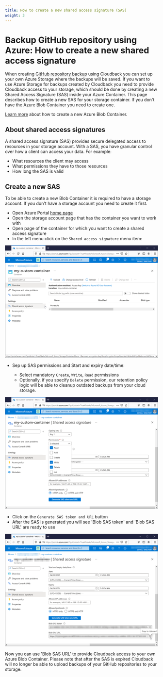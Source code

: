 ```yaml
---
title: How to create a new shared access signature (SAS)
weight: 3
---
```


# Backup GitHub repository using Azure: How to create a new shared access signature

When creating [GitHub repository backup](https://docs.cloudback.it/features/automated-daily-backups/) using Cloudback you can set up your own Azure Storage where the backups will be saved. If you want to use Azure Storage for backups created by Cloudback you need to provide Cloudback access to your storage, which should be done by creating a new Shared Access Signature (SAS) inside your Azure Container.
This page describes how to create a new SAS for your storage container. If you don't have the Azure Blob Container you need to create one. 

[Learn more](https://docs.cloudback.it/custom-storages/microsoft-azure-blob-container/create-microsoft-azure-blob-container/) about how to create a new Azure Blob Container.

## About shared access signatures

A shared access signature (SAS) provides secure delegated access to resources in your storage account. 
With a SAS, you have granular control over how a client can access your data. For example:

 - What resources the client may access
 - What permissions they have to those resources
 - How long the SAS is valid

## Create a new SAS

To be able to create a new Blob Container it is required to have a storage account. If you don't have a storage account you need to create it first.

 - Open Azure Portal [home page](https://portal.azure.com/#home)
 - Open the storage account page that has the container you want to work with
 - Open page of the container for which you want to create a shared access signature
 - In the left menu click on the `Shared access signature` menu item:
 
<p align="center">
  <img src="https://raw.githubusercontent.com/cloudback/docs/master/static/azure/azure-3-container-page.png" alt="azure container page" title="azure container page" class="screenshot">
</p>

 - Sep up SAS permissions and Start and expiry date/time:

   - Select mandatory `Create`, `Write`, `Read` permissions
   - Optionally, if you specify `Delete` permission, our retention policy logic will be able to cleanup outdated backups from your cloud storage.
<p align="center">
  <img src="https://raw.githubusercontent.com/cloudback/docs/master/static/azure/azure-4-container-shared-access-signature.png" alt="azure container page" title="azure container page" class="screenshot">
</p>

 - Click on the `Generate SAS token and URL` button
 - After the SAS is generated you will see 'Blob SAS token' and 'Blob SAS URL' are ready to use

<p align="center">
  <img src="https://raw.githubusercontent.com/cloudback/docs/master/static/azure/azure-5-container-shared-access-signature-created.png" alt="azure container page" title="azure container page" class="screenshot">
</p>

Now you can use 'Blob SAS URL' to provide Cloudback access to your own Azure Blob Container. Please note that after the SAS is expired Cloudback will no longer be able to upload backups of your GitHub repositories to your storage.
